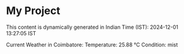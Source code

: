 # My Project

This content is dynamically generated in Indian Time (IST): 2024-12-01 13:27:05 IST


Current Weather in Coimbatore:
Temperature: 25.88 °C
Condition: mist
